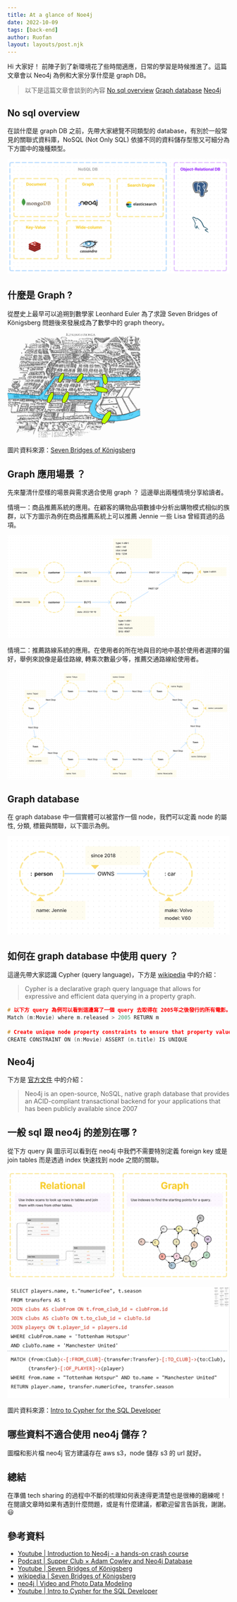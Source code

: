 ```yaml
---
title: At a glance of Noe4j
date: 2022-10-09
tags: [back-end]
author: Ruofan
layout: layouts/post.njk
---
```



<!-- summary -->
Hi 大家好！ 前陣子到了新環境花了些時間適應，日常的學習是時候推進了。這篇文章會以 Neo4j 為例和大家分享什麼是 graph DB。



<!-- summary -->

<!-- more -->

>以下是這篇文章會談到的內容
[No sql overview](#no-sql-overview)
[Graph database](#graph-database)
[Neo4j](#neo4j)


## No sql overview

在談什麼是 graph DB 之前，先帶大家總覽不同類型的 database，有別於一般常見的關聯式資料庫，NoSQL (Not Only SQL) 依據不同的資料儲存型態又可細分為下方圖中的幾種類型。

![](/img/posts/ruofan/sql-no-sql.png)

## 什麼是 Graph ?

從歷史上最早可以追朔到數學家 Leonhard Euler 為了求證 Seven Bridges of Königsberg 問題後來發展成為了數學中的 graph theory。

![](/img/posts/ruofan/Konigsberg_bridges.png)

圖片資料來源：[Seven Bridges of Königsberg](https://en.wikipedia.org/wiki/Seven_Bridges_of_K%C3%B6nigsberg)

## Graph 應用場景 ？

先來釐清什麼樣的場景與需求適合使用 graph ？ 這邊舉出兩種情境分享給讀者。

情境一：商品推薦系統的應用。在顧客的購物品項數據中分析出購物模式相似的族群，以下方圖示為例在商品推薦系統上可以推薦 Jennie 一些 Lisa 曾經買過的品項。

![](/img/posts/ruofan/scenario-1-neo4j.png)

情境二：推薦路線系統的應用。在使用者的所在地與目的地中基於使用者選擇的偏好，舉例來說像是最佳路線, 轉乘次數最少等，推薦交通路線給使用者。

![](/img/posts/ruofan/scenario-2-neo4j.png)

## Graph database

在 graph database 中一個實體可以被當作一個 node，我們可以定義 node 的屬性, 分類, 標籤與關聯，以下圖示為例。

![](/img/posts/ruofan/node-graph.png)

## 如何在 graph database 中使用 query ？

這邊先帶大家認識 Cypher (query language)，下方是 [wikipedia](https://en.wikipedia.org/wiki/Cypher_(query_language)#:~:text=Cypher%20is%20a%20declarative%20graph,formerly%20Neo%20Technology) 中的介紹：

>Cypher is a declarative graph query language that allows for expressive and efficient data querying in a property graph.

```c
# 以下方 query 為例可以看到這邊寫了一個 query 去取得在 2005年之後發行的所有電影。
Match (m:Movie) where m.released > 2005 RETURN m

# Create unique node property constraints to ensure that property values are unique for all nodes with a specific label. Adding the unique constraint, implicitly adds an index on that property.
CREATE CONSTRAINT ON (n:Movie) ASSERT (n.title) IS UNIQUE
```


## Neo4j

下方是 [官方文件](https://neo4j.com/) 中的介紹：

>Neo4j is an open-source, NoSQL, native graph database that provides an ACID-compliant transactional backend for your applications that has been publicly available since 2007

## 一般 sql 跟 neo4j 的差別在哪 ?

從下方 query 與 圖示可以看到在 neo4j 中我們不需要特別定義 foreign key 或是 join tables 而是透過 index 快速找到 node 之間的關聯。

![](/img/posts/ruofan/relational-graph.png)

![](/img/posts/ruofan/sql-cypher.png)

圖片資料來源：[Intro to Cypher for the SQL Developer](https://www.youtube.com/watch?v=RIWuA_K7_GY)

## 哪些資料不適合使用 neo4j 儲存？

圖檔和影片檔 neo4j 官方建議存在 aws s3，node 儲存 s3 的 url 就好。


## 總結

在準備 tech sharing 的過程中不斷的梳理如何表達得更清楚也是很棒的磨練呢！
在閱讀文章時如果有遇到什麼問題，或是有什麼建議，都歡迎留言告訴我，謝謝。😃

## 參考資料
- [Youtube | Introduction to Neo4j - a hands-on crash course](https://www.youtube.com/watch?v=ou2st6FYxR8)
- [Podcast | Supper Club × Adam Cowley and Neo4j Database](https://syntax.fm/show/487/supper-club-adam-cowley-and-neo4j-database#t=04:54)
- [Youtube | Seven Bridges of Königsberg](https://www.youtube.com/watch?v=nZwSo4vfw6c)
- [wikipedia | Seven Bridges of Königsberg](https://en.wikipedia.org/wiki/Seven_Bridges_of_K%C3%B6nigsberg)
- [neo4j | Video and Photo Data Modeling](https://community.neo4j.com/t5/neo4j-graph-platform/video-and-photo-data-modeling/m-p/21282)
- [Youtube | Intro to Cypher for the SQL Developer](https://www.youtube.com/watch?v=RIWuA_K7_GY)
